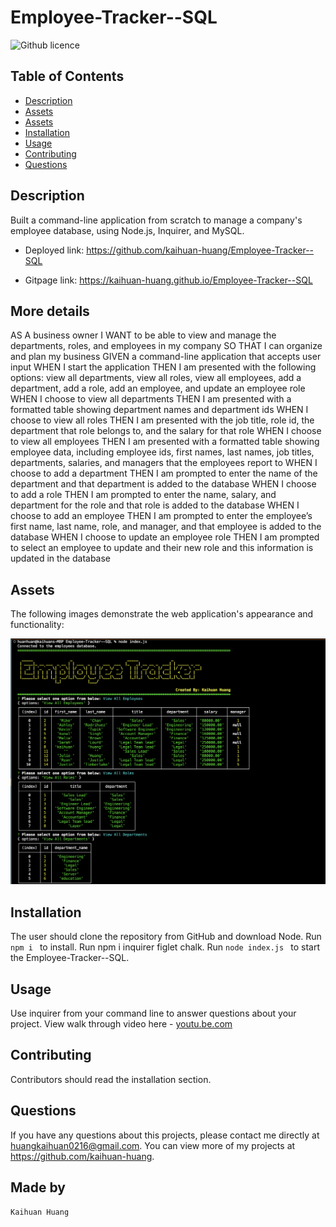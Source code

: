 # Employee-Tracker--SQL
![Github licence](https://img.shields.io/badge/license-MIT-blue.svg)

## Table of Contents
* [Description](#description)
* [Assets](#assets)
* [Assets](#assets)
* [Installation](#installation)
* [Usage](#usage)
* [Contributing](#contributing)
* [Questions](#questions)

## Description
Built a command-line application from scratch to manage a company's employee database, using Node.js, Inquirer, and MySQL.

- Deployed link: https://github.com/kaihuan-huang/Employee-Tracker--SQL

- Gitpage link: https://kaihuan-huang.github.io/Employee-Tracker--SQL

## More details

AS A business owner
I WANT to be able to view and manage the departments, roles, and employees in my company
SO THAT I can organize and plan my business
GIVEN a command-line application that accepts user input
WHEN I start the application
THEN I am presented with the following options: view all departments, view all roles, view all employees, add a department, add a role, add an employee, and update an employee role
WHEN I choose to view all departments
THEN I am presented with a formatted table showing department names and department ids
WHEN I choose to view all roles
THEN I am presented with the job title, role id, the department that role belongs to, and the salary for that role
WHEN I choose to view all employees
THEN I am presented with a formatted table showing employee data, including employee ids, first names, last names, job titles, departments, salaries, and managers that the employees report to
WHEN I choose to add a department
THEN I am prompted to enter the name of the department and that department is added to the database
WHEN I choose to add a role
THEN I am prompted to enter the name, salary, and department for the role and that role is added to the database
WHEN I choose to add an employee
THEN I am prompted to enter the employee’s first name, last name, role, and manager, and that employee is added to the database
WHEN I choose to update an employee role
THEN I am prompted to select an employee to update and their new role and this information is updated in the database


## Assets

The following images demonstrate the web application's appearance and functionality:

![Employee-Tracker--SQL](images/pic.png)
 
## Installation 
The user should clone the repository from GitHub and download Node. 
Run `npm i ` to install.
Run npm i inquirer figlet chalk.
Run `node index.js ` to start the Employee-Tracker--SQL.

## Usage 
Use inquirer from your command line to answer questions about your project.
View walk through video here - [youtu.be.com](https://youtu.be/LQ2bB67NEbk)<br>


## Contributing 
Contributors should read the installation section. 


## Questions
If you have any questions about this projects, please contact me directly at huangkaihuan0216@gmail.com. You can view more of my projects at https://github.com/kaihuan-huang.

## Made by
```
Kaihuan Huang

```